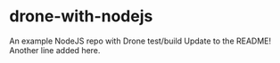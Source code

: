 # drone-with-nodejs
An example NodeJS repo with Drone test/build
Update to the README!
Another line added here.
